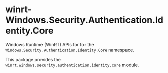 <!-- warning: Please don't edit this file. It was automatically generated. -->

# winrt-Windows.Security.Authentication.Identity.Core

Windows Runtime (WinRT) APIs for for the `Windows.Security.Authentication.Identity.Core` namespace.

This package provides the `winrt.windows.security.authentication.identity.core` module.
